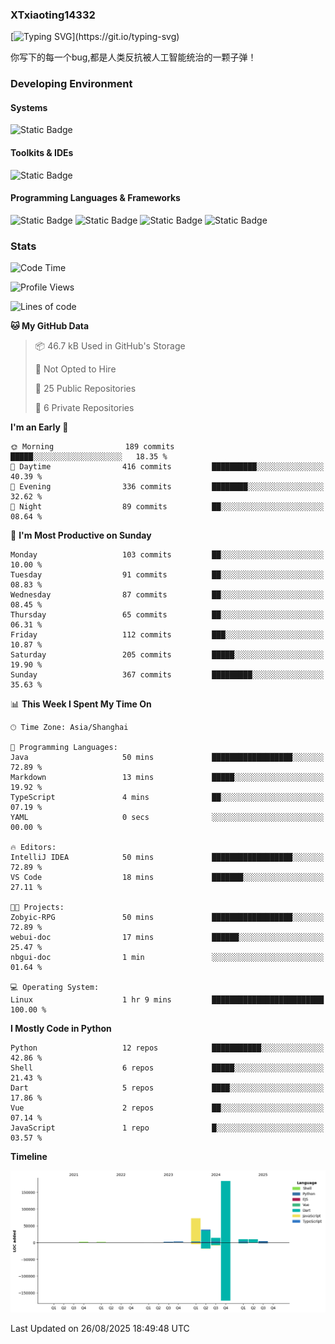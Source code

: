 ### XTxiaoting14332

[![Typing SVG](https://readme-typing-svg.herokuapp.com?font=JetBrians+Mono&pause=1000&random=false&width=435&lines=Hello+World!)](https://git.io/typing-svg)

你写下的每一个bug,都是人类反抗被人工智能统治的一颗子弹！

### Developing Environment

#### Systems

![Static Badge](https://img.shields.io/badge/Ubuntu-%20?style=flat-square&logo=ubuntu&logoColor=white&color=E34F26)

#### Toolkits & IDEs

![Static Badge](https://img.shields.io/badge/Visual%20Studio%20Code-%20?style=flat-square&logo=visualstudiocode&logoColor=white&color=blue)

#### Programming Languages & Frameworks

![Static Badge](https://img.shields.io/badge/Dart-%20?style=flat-square&logo=dart&logoColor=white&color=0175C2)
![Static Badge](https://img.shields.io/badge/Flutter-%20?style=flat-square&logo=flutter&logoColor=white&color=02569B)
![Static Badge](https://img.shields.io/badge/Python-%20?style=flat-square&logo=python&logoColor=white&color=E7A781)
![Static Badge](https://img.shields.io/badge/Bash%20Shell-%20?style=flat-square&logo=shell&logoColor=white&color=49D868)

### Stats

<!--START_SECTION:waka-->
![Code Time](http://img.shields.io/badge/Code%20Time-417%20hrs%2040%20mins-blue)

![Profile Views](http://img.shields.io/badge/Profile%20Views-2-blue)

![Lines of code](https://img.shields.io/badge/From%20Hello%20World%20I%27ve%20Written-341.8%20thousand%20lines%20of%20code-blue)

**🐱 My GitHub Data** 

> 📦 46.7 kB Used in GitHub's Storage 
 > 
> 🚫 Not Opted to Hire
 > 
> 📜 25 Public Repositories 
 > 
> 🔑 6 Private Repositories 
 > 
**I'm an Early 🐤** 

```text
🌞 Morning                189 commits         █████░░░░░░░░░░░░░░░░░░░░   18.35 % 
🌆 Daytime                416 commits         ██████████░░░░░░░░░░░░░░░   40.39 % 
🌃 Evening                336 commits         ████████░░░░░░░░░░░░░░░░░   32.62 % 
🌙 Night                  89 commits          ██░░░░░░░░░░░░░░░░░░░░░░░   08.64 % 
```
📅 **I'm Most Productive on Sunday** 

```text
Monday                   103 commits         ██░░░░░░░░░░░░░░░░░░░░░░░   10.00 % 
Tuesday                  91 commits          ██░░░░░░░░░░░░░░░░░░░░░░░   08.83 % 
Wednesday                87 commits          ██░░░░░░░░░░░░░░░░░░░░░░░   08.45 % 
Thursday                 65 commits          ██░░░░░░░░░░░░░░░░░░░░░░░   06.31 % 
Friday                   112 commits         ███░░░░░░░░░░░░░░░░░░░░░░   10.87 % 
Saturday                 205 commits         █████░░░░░░░░░░░░░░░░░░░░   19.90 % 
Sunday                   367 commits         █████████░░░░░░░░░░░░░░░░   35.63 % 
```


📊 **This Week I Spent My Time On** 

```text
🕑︎ Time Zone: Asia/Shanghai

💬 Programming Languages: 
Java                     50 mins             ██████████████████░░░░░░░   72.89 % 
Markdown                 13 mins             █████░░░░░░░░░░░░░░░░░░░░   19.92 % 
TypeScript               4 mins              ██░░░░░░░░░░░░░░░░░░░░░░░   07.19 % 
YAML                     0 secs              ░░░░░░░░░░░░░░░░░░░░░░░░░   00.00 % 

🔥 Editors: 
IntelliJ IDEA            50 mins             ██████████████████░░░░░░░   72.89 % 
VS Code                  18 mins             ███████░░░░░░░░░░░░░░░░░░   27.11 % 

🐱‍💻 Projects: 
Zobyic-RPG               50 mins             ██████████████████░░░░░░░   72.89 % 
webui-doc                17 mins             ██████░░░░░░░░░░░░░░░░░░░   25.47 % 
nbgui-doc                1 min               ░░░░░░░░░░░░░░░░░░░░░░░░░   01.64 % 

💻 Operating System: 
Linux                    1 hr 9 mins         █████████████████████████   100.00 % 
```

**I Mostly Code in Python** 

```text
Python                   12 repos            ███████████░░░░░░░░░░░░░░   42.86 % 
Shell                    6 repos             █████░░░░░░░░░░░░░░░░░░░░   21.43 % 
Dart                     5 repos             ████░░░░░░░░░░░░░░░░░░░░░   17.86 % 
Vue                      2 repos             ██░░░░░░░░░░░░░░░░░░░░░░░   07.14 % 
JavaScript               1 repo              █░░░░░░░░░░░░░░░░░░░░░░░░   03.57 % 
```



**Timeline**

![Lines of Code chart](https://raw.githubusercontent.com/XTxiaoting14332/XTxiaoting14332/main/assets/bar_graph.png)


 Last Updated on 26/08/2025 18:49:48 UTC
<!--END_SECTION:waka-->